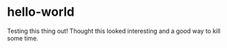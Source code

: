 # hello-world
Testing this thing out!
Thought this looked interesting and a good way to kill some time.  
